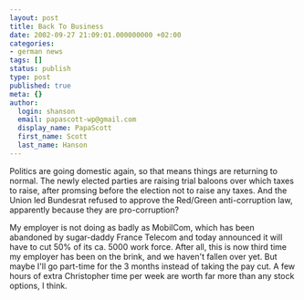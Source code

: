 ```yaml
---
layout: post
title: Back To Business
date: 2002-09-27 21:09:01.000000000 +02:00
categories:
- german news
tags: []
status: publish
type: post
published: true
meta: {}
author:
  login: shanson
  email: papascott-wp@gmail.com
  display_name: PapaScott
  first_name: Scott
  last_name: Hanson
---
```

<p>Politics are going domestic again, so that means things are returning to normal. The newly elected parties are raising trial baloons over which taxes to raise, after promsing before the election not to raise any taxes. And the Union led Bundesrat refused to approve the Red/Green anti-corruption law, apparently because they are pro-corruption?</p>
<p>My employer is not doing as badly as MobilCom, which has been abandoned by sugar-daddy France Telecom and today announced it will have to cut 50% of its ca. 5000 work force. After all, this is now third time my employer has been on the brink, and we haven't fallen over yet. But maybe I'll go part-time for the 3 months instead of taking the pay cut. A few hours of extra Christopher time per week are worth far more than any stock options, I think.</p>
